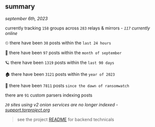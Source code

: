 
## summary
_september 6th, 2023_

currently tracking `158` groups across `283` relays & mirrors - _`117` currently online_

⏲ there have been `30` posts within the `last 24 hours`

🦈 there have been `97` posts within the `month of september`

🪐 there have been `1319` posts within the `last 90 days`

🏚 there have been `3121` posts within the `year of 2023`

🦕 there have been `7811` posts `since the dawn of ransomwatch`

there are `91` custom parsers indexing posts

_`20` sites using v2 onion services are no longer indexed - [support.torproject.org](https://support.torproject.org/onionservices/v2-deprecation/)_

> see the project [README](https://github.com/joshhighet/ransomwatch#ransomwatch--) for backend technicals
